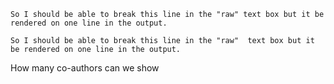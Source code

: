 `So I should be able to
break this line in the "raw" text box but it be rendered on one line in the output.`

`So I should be able to break this line in the "raw"  text box but it be rendered on one line in the output.`

How many co-authors can we show
